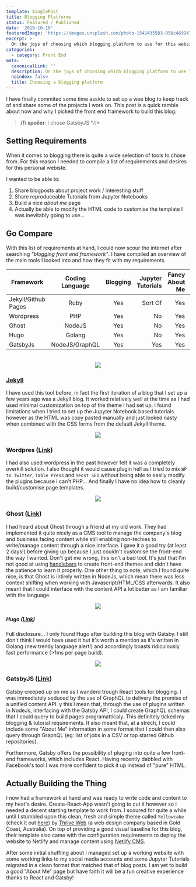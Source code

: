 ```yaml
---
template: SinglePost
title: Blogging Platforms
status: Featured / Published
date: '2019-10-10'
featuredImage: 'https://images.unsplash.com/photo-1542435503-956c469947f6?ixlib=rb-1.2.1&ixid=eyJhcHBfaWQiOjEyMDd9&auto=format&fit=crop&w=967&q=80'
excerpt: >- 
  On the joys of choosing which blogging platform to use for this website. Wordpress | Ghost | Gatsby
categories:
  - category: Front End
meta:
  canonicalLink: ''
  description: On the joys of choosing which blogging platform to use for this website. Wordpress | Ghost | Gatsby
  noindex: false
  title: Choosing a blogging platform
---
```


I have finally commited some time asside to set up a wee blog to keep track of and share some of the projects I work on. This post is a quick ramble about how and why I picked the front end framework to build this blog.

> **/!\    spoiler**: I chose GatsbyJS    **/!\**

## Setting Requirements

When it comes to blogging there is quite a wide selection of tools to chose from. For this reason I needed to compile a list of requirements and desires for this personal webiste.

I wanted to be able to:

1. Share blogposts about project work / interesting stuff
2. Share reproduceable Tutorials from Jupyter Notebooks
3. Build a nice *about me* page
4. Actually be able to modify the HTML code to customise the template I was inevitably going to use...

## Go Compare

With this list of requirements at hand, I could now scour the internet after searching *"blogging front end framework"*. I have compiled an overview of the main tools I looked into and how they fit with my requirements.

| Framework           | Coding Language | Blogging | Jupyter Tutorials | Fancy About Me | Front End Tools I Understand |
| ------------------- | :-------------: | :------: | ----------------: | -------------: | ---------------------------: |
| Jekyll/Github Pages |      Ruby       |   Yes    |           Sort Of |            Yes |                           No |
| Wordpress           |       PHP       |   Yes    |                No |            Yes |                           No |
| Ghost               |     NodeJS      |   Yes    |                No |            Yes |                      Sort Of |
| Hugo                |     Golang      |   Yes    |                No |            Yes |                           No |
| GatsbyJs            | NodeJS/GraphQL  |   Yes    |               Yes |            Yes |                 Yes (React!) |
<br/>

<div align="center">
  <img src="https://jekyllrb.com/img/logo-2x.png" />
</div>

### [Jekyll]((https://jekyllrb.com/))

I have used this tool before, in fact the first iteration of a blog that I set up a few years ago was a Jekyll blog. It worked relatively well at the time as I had used minimal customization on top of the theme I had set up. I found limitations when I tried to set up the Jupyter Notebook based tutorials however as the HTML was copy pasted manually and just looked nasty when combined with the CSS forms from the default Jekyll theme.

<div align="center">
  <img src="https://upload.wikimedia.org/wikipedia/commons/thumb/9/98/WordPress_blue_logo.svg/200px-WordPress_blue_logo.svg.png" />
</div>

### Wordpres ([Link](https://wordpress.com/))

I had also used wordpress in the past however felt it was a completely overkill solution. I also thought it would cause plugin hell as I tried to mix `WP to Twitter`, `Table Press` and `Yeost SEO` without being able to easily modify the plugins because I can't PHP... And finally I have no idea how to cleanly build/customise page templates.

<div align="center">
  <img src="https://exceptionnotfound.net/content/images/2017/09/ghost-logo.png" />
</div>

### Ghost ([Link](https://ghost.org/))

I had heard about Ghost through a friend at my old work. They had implemented it quite nicely as a CMS tool to manage the company's blog and business facing content while still enabling non-techies to write/manage content through a nice interface. I gave it a good try (at least 2 days!) before giving up because I just couldn't customise the front-end the way I wanted. Don't get me wrong, this isn't a bad tool. It's just that I'm not good at using [handlebars](https://ghost.org/docs/api/v3/handlebars-themes/) to create front-end themes and didn't have the patience to learn it properly. One other thing to note, which I found quite nice, is that Ghost is intirely written in NodeJs, which mean there was less context shifting when working with Javascript/HTML/CSS afterwards. It also meant that I could interface with the content API a lot better as I am familiar with the language.

<div align="center">
  <img src="https://www.megadix.it/img/blog/new-website-with-hugo/banner.png" />
</div>

##### Hugo ([Link](https://gohugo.io))

Full disclosure... I only found Hugo after building this blog with Gatsby. I still don't think I would have used it but it's worth a mention as it's written in Golang (new trendy language alert!) and accordingly boasts ridiculously fast performance (>1ms per page build).

<div align="center">
  <img src="https://www.gatsbyjs.org/static/e4755730e3f0ff67b3ebd98342371e7d/0c9b9/gradient.jpg" />
</div>

### GatsbyJS ([Link](https://www.gatsbyjs.org/))

Gatsby creeped up on me as I wanderd trough React tools for blogging. I was immediately seduced by the use of GraphQL to delivery the promise of a unified content API. y this I mean that, through the use of plugins written in NodeJs, interfacing with the Gatsby API, I could create GraphQL schemas that I could query to build pages programatticaly. This definitely ticked my blogging & tutorial requirements. It also meant that, at a strech, I could include some "About Me" information in some format that I could then also query through GraphQL (eg: list of jobs in a CSV or top starred Github repositories).

Furthermore, Gatsby offers the possibility of pluging into quite a few front-end frameworks, which includes React. Having recently dabbled with Facebook's tool I was more confident to pick it up instead of "pure" HTML.


## Actually Building the Thing

I now had a framework at hand and was ready to write code and content to my heat's desire. Create-React-App wasn't going to cut it however so I needed a decent starting template to work from. I scoured for quite a while until I stumbled upon this clean, fresh and simple theme called `Yellowcake` (check it out [here](https://github.com/thriveweb/yellowcake)) by [Thrive Web](https://thriveweb.com.au/) (a web design company based in Gold Coast, Australia). On top of providing a good visual baseline for this blog, their template also came with the configuration requirements to deploy the website to Netlify and manage content using [Netlify CMS](https://www.netlifycms.org/).

After some initial shuffling about I managed set up a working website with some working links to my social media accounts and some Jupyter Tutorials migrated in a clean format that matched that of blog posts. I am yet to build a good "About Me" page but have faith it will be a fun creative experience thanks to React and Gatsby!